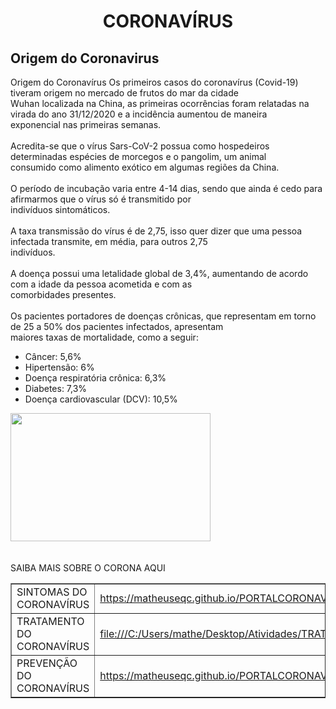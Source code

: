 
<html>
<head>
	<meta charset="URF-8">
	<title>PORTAL CORONAVÍRUS</title>
</head>
<body>
	<center>
		<h1> CORONAVÍRUS </h1>
	</center>
	<h2> Origem do Coronavirus </h2>
	Origem do Coronavírus
	Os primeiros casos do coronavírus (Covid-19) tiveram origem no mercado de frutos do mar da cidade <BR>
	Wuhan localizada na China, as primeiras ocorrências foram relatadas na virada do ano 31/12/2020 e a incidência aumentou de maneira <br>exponencial nas primeiras semanas.<br>
	<br>
	Acredita-se que o vírus Sars-CoV-2 possua como hospedeiros determinadas espécies de morcegos e o pangolim, um animal<br> consumido como alimento exótico em algumas regiões da China.<br>
	<br>
	O período de incubação varia entre 4-14 dias, sendo que ainda é cedo para afirmarmos que o vírus só é transmitido por<br> indivíduos sintomáticos. <br>
    <br>
	A taxa transmissão do vírus é de 2,75, isso quer dizer que uma pessoa infectada transmite, em média, para outros 2,75<br>indivíduos.<br>
    <br>
	A doença possui uma letalidade global de 3,4%, aumentando de acordo com a idade da pessoa acometida e com as <br>comorbidades presentes.<br>
    <br>
	Os pacientes portadores de doenças crônicas, que representam em torno de 25 a 50% dos pacientes infectados, apresentam<br>maiores taxas de mortalidade, como a seguir:<br>
       <ul>
		<li>Câncer: 5,6%</li>
		<li>Hipertensão: 6%</li>
		<li>Doença respiratória crônica: 6,3%</li>
		<li> Diabetes: 7,3%</li>
		<li> Doença cardiovascular (DCV): 10,5% </li>
	</ul>
	<img src="https://d3043uog1ad1l6.cloudfront.net/uploads/2020/03/photo-1584118624012-df056829fbd0.jpeg" 
	width="320" and height="205">
	<br>
	<BR>
	<BR>
	<th> SAIBA MAIS SOBRE O CORONA AQUI </th>
	<table border="1">
		<tr >
			<td>SINTOMAS DO CORONAVÍRUS</td>
			<td> <a href="https://matheuseqc.github.io/PORTALCORONAVIRUS2/">
				https://matheuseqc.github.io/PORTALCORONAVIRUS2/			
			    </a> </td>
		</tr>
		<tr>
			<td>TRATAMENTO DO CORONAVÍRUS</td>
			<td>
				<a href="file:///C:/Users/mathe/Desktop/Atividades/TRATAMENTO.html">
				file:///C:/Users/mathe/Desktop/Atividades/TRATAMENTO.html
				</a>
			</td>
		</tr>
		<tr>
			<td> PREVENÇÃO DO CORONAVÍRUS</td>	
			<td>
				<a href="https://matheuseqc.github.io/PORTALCORONAVIRUS3/">
				https://matheuseqc.github.io/PORTALCORONAVIRUS3/
			    </a>
			</td>
		</tr>
	</table>
</body>
</html>
